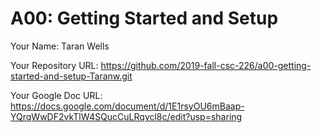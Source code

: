 # A00: Getting Started and Setup

Your Name: Taran Wells

Your Repository URL: https://github.com/2019-fall-csc-226/a00-getting-started-and-setup-Taranw.git

Your Google Doc URL: https://docs.google.com/document/d/1E1rsyOU6mBaap-YQrqWwDF2vkTlW4SQucCuLRqycl8c/edit?usp=sharing
